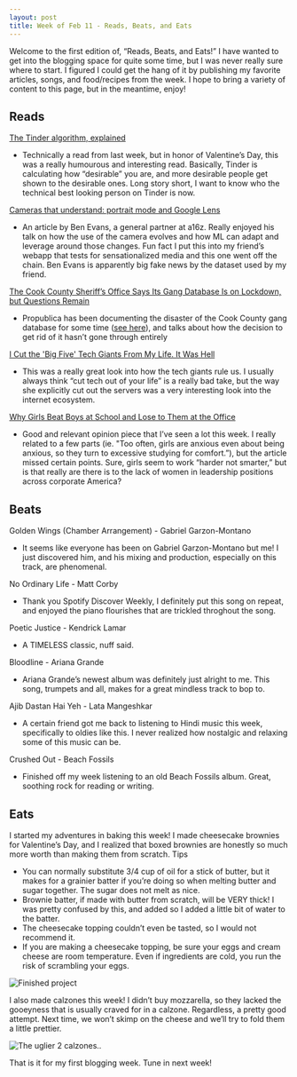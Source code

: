 ```yaml
---
layout: post
title: Week of Feb 11 - Reads, Beats, and Eats
---
```

<p class="message">
Welcome to the first edition of, “Reads, Beats, and Eats!” I have wanted to get into the blogging space for quite some time, but I was never really sure where to start. I figured I could get the hang of it by publishing my favorite articles, songs, and food/recipes from the week. I hope to bring a variety of content to this page, but in the meantime, enjoy! 
</p>

## Reads
[The Tinder algorithm, explained](https://www.vox.com/2019/2/7/18210998/tinder-algorithm-swiping-tips-dating-app-science)
* Technically a read from last week, but in honor of Valentine’s Day, this was a really humourous and interesting read. Basically, Tinder is calculating how “desirable” you are, and more desirable people get shown to the desirable ones. Long story short, I want to know who the technical best looking person on Tinder is now. 

[Cameras that understand: portrait mode and Google Lens](https://www.ben-evans.com/benedictevans/2019/2/5/cameras-that-understand)
* An article by Ben Evans, a general partner at a16z. Really enjoyed his talk on how the use of the camera evolves and how ML can adapt and leverage around those changes. Fun fact I put this into my friend’s webapp that tests for sensationalized media and this one went off the chain. Ben Evans is apparently big fake news by the dataset used by my friend. 

[The Cook County Sheriff’s Office Says Its Gang Database Is on Lockdown, but Questions Remain](https://www.propublica.org/article/cook-county-sheriffs-office-gang-database)
* Propublica has been documenting the disaster of the Cook County gang database for some time ([see here](https://www.propublica.org/article/politic-il-insider-chicago-gang-database)), and talks about how the decision to get rid of it hasn’t gone through entirely 

[I Cut the 'Big Five' Tech Giants From My Life. It Was Hell](https://gizmodo.com/i-cut-the-big-five-tech-giants-from-my-life-it-was-hel-1831304194)
*  This was a really great look into how the tech giants rule us. I usually always think “cut tech out of your life” is a really bad take, but the way she explicitly cut out the servers was a very interesting look into the internet ecosystem. 

[Why Girls Beat Boys at School and Lose to Them at the Office](https://www.nytimes.com/2019/02/07/opinion/sunday/girls-school-confidence.html)
* Good and relevant opinion piece that I’ve seen a lot this week. I really related to a few parts (ie. "Too often, girls are anxious even about being anxious, so they turn to excessive studying for comfort.”), but the article missed certain points. Sure, girls seem to work “harder not smarter,” but is that really are there is to the lack of women in leadership positions across corporate America? 

## Beats 
Golden Wings (Chamber Arrangement) - Gabriel Garzon-Montano 
* It seems like everyone has been on Gabriel Garzon-Montano but me! I just discovered him, and his mixing and production, especially on this track, are phenomenal. 

No Ordinary Life - Matt Corby
* Thank you Spotify Discover Weekly, I definitely put this song on repeat, and enjoyed the piano flourishes that are trickled throghout the song. 

Poetic Justice - Kendrick Lamar 
* A TIMELESS classic, nuff said. 

Bloodline - Ariana Grande 
* Ariana Grande’s newest album was definitely just alright to me. This song, trumpets and all, makes for a great mindless track to bop to. 

Ajib Dastan Hai Yeh - Lata Mangeshkar 
* A certain friend got me back to listening to Hindi music this week, specifically to oldies like this. I never realized how nostalgic and relaxing some of this music can be. 

Crushed Out - Beach Fossils 
* Finished off my week listening to an old Beach Fossils album. Great, soothing rock for reading or writing. 

## Eats 
I started my adventures in baking this week! I made cheesecake brownies for Valentine’s Day, and I realized that boxed brownies are honestly so much more worth than making them from scratch. 
Tips
* You can normally substitute 3/4 cup of oil for a stick of butter, but it makes for a grainier batter if you’re doing so when melting butter and sugar together. The sugar does not melt as nice. 
* Brownie batter, if made with butter from scratch, will be VERY thick! I was pretty confused by this, and added so I added a little bit of water to the batter. 
* The cheesecake topping couldn’t even be tasted, so I would not recommend it. 
* If you are making a cheesecake topping, be sure your eggs and cream cheese are room temperature. Even if ingredients are cold, you run the risk of scrambling your eggs. 

![Finished project]({{site.url}}/assets/2-11-pics/brownie2.jpg)

I also made calzones this week! I didn’t buy mozzarella, so they lacked the gooeyness that is usually craved for in a calzone. Regardless, a pretty good attempt. Next time, we won’t skimp on the cheese and we’ll try to fold them a little prettier. 

![The uglier 2 calzones..]({{site.url}}/assets/2-11-pics/calzone.JPG)

That is it for my first blogging week. Tune in next week! 